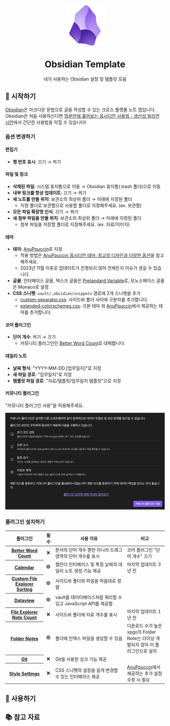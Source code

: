 <div align="center">
    <img alt="logo" src="./logo.png"  width="128" height="128" />
    <h1>Obsidian Template</h1>
    <p>내가 사용하는 Obsidian 설정 및 템플릿 모음</p>
</div>

## 🚀 시작하기

[Obsidian](https://obsidian.md/)은 마크다운 문법으로 글을 작성할 수 있는 크로스 플랫폼 노트 앱입니다. Obsidian은 처음 사용하신다면 [15분만에 훑어보는 옵시디언 사용법 - 생산성 빌리언 시안](https://www.youtube.com/watch?v=ZuEu8SDqHOE)에서 간단한 사용법을 익힐 수 있습니다!

### 옵션 변경하기

#### 편집기

- **행 번호 표시**: 끄기 → 켜기

#### 파일 및 링크

- **삭제된 파일**: 시스템 휴지통으로 이동 → Obsidian 휴지통(.trash 폴더)으로 이동
- **내부 링크를 항상 업데이트**: 끄기 → 켜기
- **새 노트를 만들 위치**: 보관소의 최상위 폴더 → 아래에 지정된 폴더
  - 지정 폴더로 보관함으로 사용할 폴더로 지정해주세요. (ex. 보관함)
- **모든 파일 확장명 인식**: 끄기 → 켜기
- **새 첨부 파일을 만들 위치**: 보관소의 최상위 폴더 → 아래에 지정된 폴더
  - 첨부 파일을 저장할 폴더로 지정해주세요. (ex. 자료/이미지)

#### 테마

- **테마**: [AnuPpuccin](https://github.com/AnubisNekhet/AnuPpuccin)로 지정
  - 적용 방법은 [AnuPpuccin 옵시디언 테마: 최고의 디자인과 다양한 옵션](https://anpigon.tistory.com/332)을 참고해주세요.
  - 2023년 11월 이후로 업데이트가 진행되지 않아 언제든지 이슈가 생길 수 있습니다.
- **글꼴**: 인터페이스 글꼴, 텍스크 글꼴은 [Pretandard Variable](https://github.com/orioncactus/pretendard)로, 모노스페이스 글꼴은 Monaco로 설정
- **CSS 스니펫**: `vault/.obsidian/snippets` 경로에 2개 스니팻을 추가
  - [custom-separator.css](https://github.com/replete/obsidian-minimal-theme-css-snippets/blob/main/%5Bui%5D%20Custom%20Separators.css): 사이드바 폴더 사이에 구분자를 추가합니다.
  - [extended-colorschemes.css](https://github.com/AnubisNekhet/AnuPpuccin/blob/main/snippets/extended-colorschemes.css): 기본 테마 외 [AnuPpuccin](https://github.com/AnubisNekhet/AnuPpuccin)에서 제공하는 테마를 추가합니다.

#### 코어 플러그인

- **단어 개수**: 켜기 → 끄기
  - 커뮤니티 플러그인인 [Better Word Count](https://github.com/lukeleppan/better-word-count)로 대체합니다.

#### 데일리 노트

- **날짜 형식**: "YYYY-MM-DD [업무일지]"로 지정
- **새 파일 경로**: "업무일지"로 지정
- **템플릿 파일 경로**: "자료/템플릿/업무일지 템플릿"으로 지정

#### 커뮤니티 플러그인

"커뮤니티 플러그인 사용"을 허용해주세요.

![커뮤니티 플러그인 허용](./img/community-plugin-allowment.png)

### 플러그인 설치하기

<table>
    <thead>
        <tr>
            <th width="24%">플러그인</th>
            <th width="6%" align="center">필수</th>
            <th width="45%">사용 이유</th>
            <th width="25%">비고</th>
        </tr>
    </thead>
    <tbody>
        <tr>
            <th><a href="https://github.com/lukeleppan/better-word-count">Better Word Count</a></th>
            <td align="center">❌</td>
            <td>문서의 단어 개수 뿐만 아니라 드래그 영역의 단어 개수를 표시</td>
            <td>코어 플러그인 &quot;단어 개수&quot; 끄기</td>
        </tr>
        <tr>
            <th><a href="https://github.com/liamcain/obsidian-calendar-plugin">Calendar</a></th>
            <td align="center">🟢</td>
            <td>캘린더 인터페이스 및 특정 날짜의 데일리 노트 생성 기능 제공</td>
            <td>마지막 업데이트 3년 전</td>
        </tr>
        <tr>
            <th><a href="https://github.com/SebastianMC/obsidian-custom-sort">Custom File Explorer Sorting</a></th>
            <td align="center">🟢</td>
            <td>사이드바 폴더와 파일을 마음대로 정렬</td>
            <td></td>
        </tr>
        <tr>
            <th><a href="https://github.com/blacksmithgu/obsidian-dataview">Dataview</a></th>
            <td align="center">🟢</td>
            <td>vault를 데이터베이스처럼 쿼리할 수 있고 JavaScript API를 제공함</td>
            <td></td>
        </tr>
        <tr>
            <th><a href="https://github.com/ozntel/file-explorer-note-count">File Explorer Note Count</a></th>
            <td align="center">❌</td>
            <td>사이드바 폴더에 자료 개수를 표시</td>
            <td>마지막 업데이트 1년 전</td>
        </tr>
        <tr>
            <th><a href="https://github.com/LostPaul/obsidian-folder-notes">Folder Notes</a></th>
            <td align="center">🟢</td>
            <td>폴더에 인덱스 파일을 생성할 수 있음</td>
            <td>다운로드 수가 높은 xpgo의 Folder Note는 더이상 개발되지 않아 이 플러그인으로 설치</td>
        </tr>
        <tr>
            <th><a href="https://github.com/denolehov/obsidian-git">Git</a></th>
            <td align="center">❌</td>
            <td>Git을 사용한 싱크 기능 제공</td>
            <td></td>
        </tr>
        <tr>
            <th><a href="https://github.com/mgmeyers/obsidian-style-settings">Style Settings</a></th>
            <td align="center">❌</td>
            <td>CSS 스니펫의 설정을 쉽게 변경할 수 있는 인터페이스 제공</td>
            <td><a href="https://github.com/AnubisNekhet/AnuPpuccin">AnuPpuccin</a>에서 제공하는 추가 설정 수정 시 필요</td>
        </tr>
    </tbody>
</table>

## 💬 사용하기

## 📚 참고 자료
